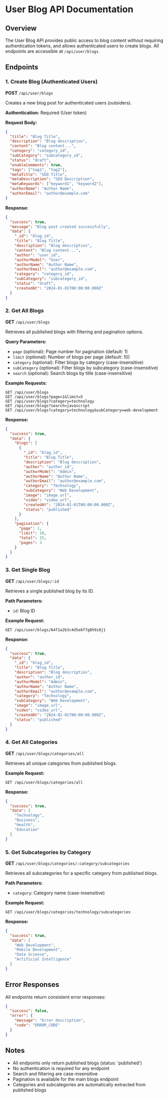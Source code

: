 # User Blog API Documentation

## Overview
The User Blog API provides public access to blog content without requiring authentication tokens, and allows authenticated users to create blogs. All endpoints are accessible at `/api/user/blogs`.

## Endpoints

### 1. Create Blog (Authenticated Users)
**POST** `/api/user/blogs`

Creates a new blog post for authenticated users (outsiders).

**Authentication:** Required (User token)

**Request Body:**
```json
{
  "title": "Blog Title",
  "description": "Blog description",
  "content": "Blog content...",
  "category": "category_id",
  "subCategory": "subcategory_id",
  "status": "draft",
  "enableComments": true,
  "tags": ["tag1", "tag2"],
  "metaTitle": "SEO Title",
  "metaDescription": "SEO Description",
  "metaKeywords": ["keyword1", "keyword2"],
  "authorName": "Author Name",
  "authorEmail": "author@example.com"
}
```

**Response:**
```json
{
  "success": true,
  "message": "Blog post created successfully",
  "data": {
    "_id": "blog_id",
    "title": "Blog Title",
    "description": "Blog description",
    "content": "Blog content...",
    "author": "user_id",
    "authorModel": "User",
    "authorName": "Author Name",
    "authorEmail": "author@example.com",
    "category": "category_id",
    "subCategory": "subcategory_id",
    "status": "draft",
    "createdAt": "2024-01-01T00:00:00.000Z"
  }
}
```

### 2. Get All Blogs
**GET** `/api/user/blogs`

Retrieves all published blogs with filtering and pagination options.

**Query Parameters:**
- `page` (optional): Page number for pagination (default: 1)
- `limit` (optional): Number of blogs per page (default: 10)
- `category` (optional): Filter blogs by category (case-insensitive)
- `subCategory` (optional): Filter blogs by subcategory (case-insensitive)
- `search` (optional): Search blogs by title (case-insensitive)

**Example Requests:**
```
GET /api/user/blogs
GET /api/user/blogs?page=1&limit=5
GET /api/user/blogs?category=technology
GET /api/user/blogs?search=javascript
GET /api/user/blogs?category=technology&subCategory=web-development
```

**Response:**
```json
{
  "success": true,
  "data": {
    "blogs": [
      {
        "_id": "blog_id",
        "title": "Blog Title",
        "description": "Blog description",
        "author": "author_id",
        "authorModel": "Admin",
        "authorName": "Author Name",
        "authorEmail": "author@example.com",
        "category": "Technology",
        "subCategory": "Web Development",
        "image": "image_url",
        "video": "video_url",
        "createdAt": "2024-01-01T00:00:00.000Z",
        "status": "published"
      }
    ],
    "pagination": {
      "page": 1,
      "limit": 10,
      "total": 25,
      "pages": 3
    }
  }
}
```

### 3. Get Single Blog
**GET** `/api/user/blogs/:id`

Retrieves a single published blog by its ID.

**Path Parameters:**
- `id`: Blog ID

**Example Request:**
```
GET /api/user/blogs/64f1a2b3c4d5e6f7g8h9i0j1
```

**Response:**
```json
{
  "success": true,
  "data": {
    "_id": "blog_id",
    "title": "Blog Title",
    "description": "Blog description",
    "author": "author_id",
    "authorModel": "Admin",
    "authorName": "Author Name",
    "authorEmail": "author@example.com",
    "category": "Technology",
    "subCategory": "Web Development",
    "image": "image_url",
    "video": "video_url",
    "createdAt": "2024-01-01T00:00:00.000Z",
    "status": "published"
  }
}
```

### 4. Get All Categories
**GET** `/api/user/blogs/categories/all`

Retrieves all unique categories from published blogs.

**Example Request:**
```
GET /api/user/blogs/categories/all
```

**Response:**
```json
{
  "success": true,
  "data": [
    "Technology",
    "Business",
    "Health",
    "Education"
  ]
}
```

### 5. Get Subcategories by Category
**GET** `/api/user/blogs/categories/:category/subcategories`

Retrieves all subcategories for a specific category from published blogs.

**Path Parameters:**
- `category`: Category name (case-insensitive)

**Example Request:**
```
GET /api/user/blogs/categories/technology/subcategories
```

**Response:**
```json
{
  "success": true,
  "data": [
    "Web Development",
    "Mobile Development",
    "Data Science",
    "Artificial Intelligence"
  ]
}
```

## Error Responses

All endpoints return consistent error responses:

```json
{
  "success": false,
  "error": {
    "message": "Error description",
    "code": "ERROR_CODE"
  }
}
```

## Notes

- All endpoints only return published blogs (status: 'published')
- No authentication is required for any endpoint
- Search and filtering are case-insensitive
- Pagination is available for the main blogs endpoint
- Categories and subcategories are automatically extracted from published blogs 